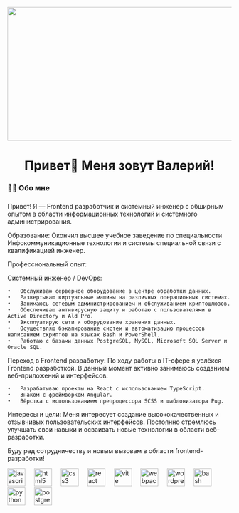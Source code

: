 <br clear="both">

<div align="center">
  <img height="300" width="600" src="https://user-images.githubusercontent.com/74038190/225813708-98b745f2-7d22-48cf-9150-083f1b00d6c9.gif"  />
</div>

###

<h1 align="center">Привет👋 Меня зовут Валерий!</h1>

<h3 align="left">👩‍💻  Обо мне</h3>

###

<p align="left">Привет! Я — Frontend разработчик и системный инженер с обширным опытом в области информационных технологий и системного администрирования.

Образование:
Окончил высшее учебное заведение по специальности Инфокоммуникационные технологии и системы специальной связи с квалификацией инженер.

Профессиональный опыт:

Системный инженер / DevOps:

	•	Обслуживаю серверное оборудование в центре обработки данных.
	•	Развертываю виртуальные машины на различных операционных системах.
	•	Занимаюсь сетевым администрированием и обслуживанием криптошлюзов.
	•	Обеспечиваю антивирусную защиту и работаю с пользователями в Active Directory и Ald Pro.
	•	Эксплуатирую сети и оборудование хранения данных.
	•	Осуществляю бэкапирование систем и автоматизацию процессов написанием скриптов на языках Bash и PowerShell.
	•	Работаю с базами данных PostgreSQL, MySQL, Microsoft SQL Server и Oracle SQL.

Переход в Frontend разработку:
По ходу работы в IT-сфере я увлёкся Frontend разработкой. В данный момент активно занимаюсь созданием веб-приложений и интерфейсов:

	•	Разрабатываю проекты на React с использованием TypeScript.
	•	Знаком с фреймворком Angular.
	•	Вёрстка с использованием препроцессора SCSS и шаблонизатора Pug.

Интересы и цели:
Меня интересует создание высококачественных и отзывчивых пользовательских интерфейсов. Постоянно стремлюсь улучшать свои навыки и осваивать новые технологии в области веб-разработки.

Буду рад сотрудничеству и новым вызовам в области frontend-разработки!</p>


<div align="left">
  <img src="https://cdn.jsdelivr.net/gh/devicons/devicon/icons/javascript/javascript-original.svg" height="40" alt="javascript logo"  />
  <img width="12" />
  <img src="https://cdn.jsdelivr.net/gh/devicons/devicon/icons/html5/html5-original.svg" height="40" alt="html5 logo"  />
  <img width="12" />
  <img src="https://cdn.jsdelivr.net/gh/devicons/devicon/icons/css3/css3-original.svg" height="40" alt="css3 logo"  />
  <img width="12" />
  <img src="https://cdn.jsdelivr.net/gh/devicons/devicon/icons/react/react-original.svg" height="40" alt="react logo"  />
  <img width="12" />
  <img src="https://skillicons.dev/icons?i=vite" height="40" alt="vite logo"  />
  <img width="12" />
  <img src="https://cdn.simpleicons.org/webpack/8DD6F9" height="40" alt="webpack logo"  />
  <img width="12" />
  <img src="https://skillicons.dev/icons?i=wordpress" height="40" alt="wordpress logo"  />
  <img width="12" />
  <img src="https://cdn.simpleicons.org/gnubash/4EAA25" height="40" alt="bash logo"  />
  <img width="12" />
  <img src="https://skillicons.dev/icons?i=py" height="40" alt="python logo"  />
  <img width="12" />
  <img src="https://skillicons.dev/icons?i=postgres" height="40" alt="postgresql logo"  />
</div>

###
